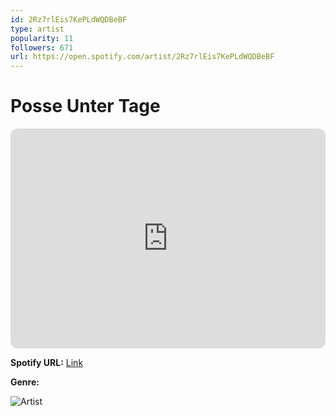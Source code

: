 ```yaml
---
id: 2Rz7rlEis7KePLdWQDBeBF
type: artist
popularity: 11
followers: 671
url: https://open.spotify.com/artist/2Rz7rlEis7KePLdWQDBeBF
---
```

# Posse Unter Tage

<iframe style="border-radius:12px" src="https://open.spotify.com/embed/artist/2Rz7rlEis7KePLdWQDBeBF" width="100%" height="352" frameBorder="0" allowfullscreen="" allow="autoplay; clipboard-write; encrypted-media; fullscreen; picture-in-picture" loading="lazy"></iframe>

**Spotify URL:** [Link](https://open.spotify.com/artist/2Rz7rlEis7KePLdWQDBeBF)

**Genre:** 

![Artist](https://i.scdn.co/image/ab6761610000e5eb91dc922400667ede3938f014)
